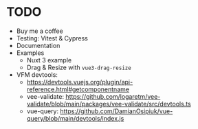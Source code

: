 # TODO

- Buy me a coffee
- Testing: Vitest & Cypress
- Documentation
- Examples
  - Nuxt 3 example
  - Drag & Resize with `vue3-drag-resize`
- VFM devtools: 
  - https://devtools.vuejs.org/plugin/api-reference.html#getcomponentname
  - vee-validate: https://github.com/logaretm/vee-validate/blob/main/packages/vee-validate/src/devtools.ts
  - vue-query: https://github.com/DamianOsipiuk/vue-query/blob/main/devtools/index.js